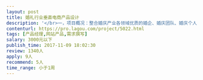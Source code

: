 ```yaml
---                
layout: post       
title: 婚礼行业垂直电商产品设计           
description: '</br>一，项目概况：整合婚庆产业各领域优质的婚企、婚庆团队、婚庆个人，打造线上中端高品质、高性价比、深定制化，全方位婚嫁服务平台。</br>二，设计需求：需要根据需求设计产品原型，规范需求文档。完成前端设计和技术开发前的产品规划工作。</br>'     
contenturl: https://pro.lagou.com/project/5022.html      
tags: [产品经理,网站产品,需求撰写]            
salary: 3000元以下          
publish_time: 2017-11-09 18:02:30         
review: 1340人                   
apply: 9人                   
recommend: 5人                   
time_range: 小于1周              
---                 
```

